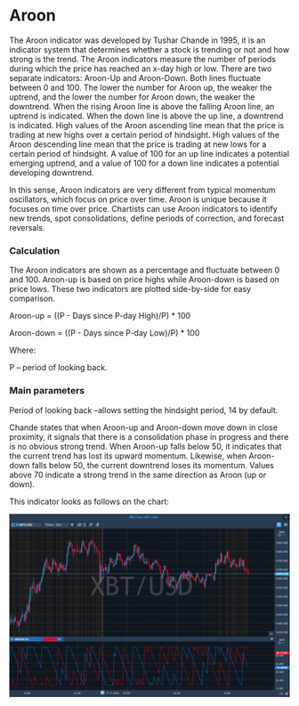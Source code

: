 # Aroon

The Aroon indicator was developed by Tushar Chande in 1995, it is an indicator system that determines whether a stock is trending or not and how strong is the trend. The Aroon indicators measure the number of periods during which the price has reached an x-day high or low. There are two separate indicators: Aroon-Up and Aroon-Down. Both lines fluctuate between 0 and 100. The lower the number for Aroon up, the weaker the uptrend, and the lower the number for Aroon down, the weaker the downtrend. When the rising Aroon line is above the falling Aroon line, an uptrend is indicated. When the down line is above the up line, a downtrend is indicated. High values ​​of the Aroon ascending line mean that the price is trading at new highs over a certain period of hindsight. High values ​​of the Aroon descending line mean that the price is trading at new lows for a certain period of hindsight. A value of 100 for an up line indicates a potential emerging uptrend, and a value of 100 for a down line indicates a potential developing downtrend.

In this sense, Aroon indicators are very different from typical momentum oscillators, which focus on price over time. Aroon is unique because it focuses on time over price. Chartists can use Aroon indicators to identify new trends, spot consolidations, define periods of correction, and forecast reversals.

### Calculation

The Aroon indicators are shown as a percentage and fluctuate between 0 and 100. Aroon-up is based on price highs while Aroon-down is based on price lows. These two indicators are plotted side-by-side for easy comparison.

Aroon-up = \(\(P - Days since P-day High\)/P\) \* 100

Aroon-down = \(\(P - Days since P-day Low\)/P\) \* 100

Where:

P – period of looking back.

### Main parameters

Period of looking back –allows setting the hindsight period, 14 by default.

Chande states that when Aroon-up and Aroon-down move down in close proximity, it signals that there is a consolidation phase in progress and there is no obvious strong trend. When Aroon-up falls below 50, it indicates that the current trend has lost its upward momentum. Likewise, when Aroon-down falls below 50, the current downtrend loses its momentum. Values above 70 indicate a strong trend in the same direction as Aroon \(up or down\).

This indicator looks as follows on the chart:

![](../../../../.gitbook/assets/aroon.jpg)

